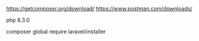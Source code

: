 https://getcomposer.org/download/
https://www.postman.com/downloads/

php 8.3.0

composer global require laravel/installer
